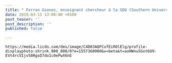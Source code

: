 ```yaml
---
title: " Ferran Giones, enseignant chercheur à la SDU (Southern University of Denmark)"
date: 2019-03-11 13:00:00 +0100
post_teaser: ''
post_description: ''
published: false

---
```

    https://media.licdn.com/dms/image/C4D03AQFCufEiROlElg/profile-displayphoto-shrink_800_800/0?e=1557360000&v=beta&t=aoHWnuSGot6U9-EVt4rcVIjv58RgsD7do1c0ePwX6nE